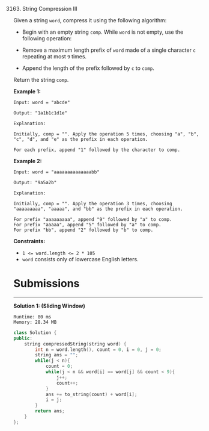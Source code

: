 3163. String Compression III

Given a string `word`, compress it using the following algorithm:

* Begin with an empty string `comp`. While `word` is not empty, use the following operation:

* Remove a maximum length prefix of `word` made of a single character `c` repeating at most `9` times.
* Append the length of the prefix followed by `c` to `comp`.

Return the string `comp`.

 

**Example 1:**
```
Input: word = "abcde"

Output: "1a1b1c1d1e"

Explanation:

Initially, comp = "". Apply the operation 5 times, choosing "a", "b", "c", "d", and "e" as the prefix in each operation.

For each prefix, append "1" followed by the character to comp.
```

**Example 2:**
```
Input: word = "aaaaaaaaaaaaaabb"

Output: "9a5a2b"

Explanation:

Initially, comp = "". Apply the operation 3 times, choosing "aaaaaaaaa", "aaaaa", and "bb" as the prefix in each operation.

For prefix "aaaaaaaaa", append "9" followed by "a" to comp.
For prefix "aaaaa", append "5" followed by "a" to comp.
For prefix "bb", append "2" followed by "b" to comp.
```

**Constraints:**

* `1 <= word.length <= 2 * 105`
* `word` consists only of lowercase English letters.

# Submissions
---
**Solution 1: (Sliding Window)**
```
Runtime: 80 ms
Memory: 28.34 MB
```
```c++
class Solution {
public:
    string compressedString(string word) {
        int n = word.length(), count = 0, i = 0, j = 0;
        string ans = "";
        while(j < n){
            count = 0;
            while(j < n && word[i] == word[j] && count < 9){
                j++;
                count++;
            }
            ans += to_string(count) + word[i];
            i = j;
        }
        return ans;
    }
};
```
